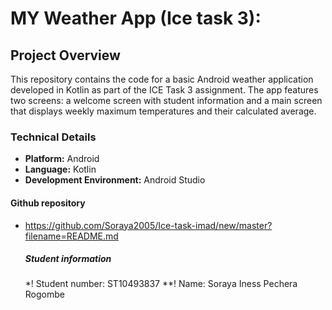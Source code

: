 # MY Weather App (Ice task 3):
## Project Overview
This repository contains the code for a basic Android weather application developed in Kotlin as part of the ICE Task 3 assignment.
The app features two screens: a welcome screen with student information and a main screen that displays weekly maximum temperatures and their calculated average.
### Technical Details
* **Platform:** Android
* **Language:** Kotlin
* **Development Environment:** Android Studio
#### Github repository
* https://github.com/Soraya2005/Ice-task-imad/new/master?filename=README.md
  ##### Student information
  *! Student number: ST10493837
  **! Name: Soraya Iness Pechera Rogombe

